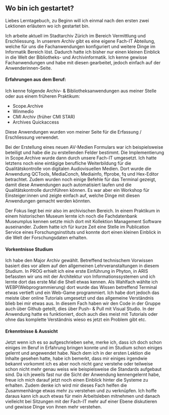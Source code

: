 ## Wo bin ich gestartet?
Liebes Lerntagebuch, zu Beginn will ich einmal nach den ersten zwei Lektionen erläutern wo ich gestartet bin.

Ich arbeite aktuell im Stadtarchiv Zürich im Bereich Vermittlung und Erschliessung. In unserem Archiv gibt es eine eigene Fach-IT Abteilung, welche für uns die Fachanwendungen konfiguriert und weitere Dinge im Informatik Bereich löst.  Dadurch hatte ich bisher nur einen kleinen Einblick in die Welt der Bibliotheks- und Archivinformatik. Ich kenne gewisse Fachanwendungen und habe mit diesen gearbeitet, jedoch einfach auf der Anwenderinnen-Seite.

#### Erfahrungen aus dem Beruf:

Ich kenne folgende Archiv- & Bibliotheksanwendungen aus meiner Stelle oder aus einem früheren Praktikum:
- Scope.Archive
- Winmedio
- CMI Archiv (früher CMI STAR)
- Archives Quickaccess

Diese Anwendungen wurden von meiner Seite für die Erfassung / Erschliessung verwendet. 

Bei der Erstellung eines neuen AV-Medien Formulars war ich beispielsweise beteiligt und habe die zu erstellenden Felder bestimmt. Die Implementierung in Scope.Archive wurde dann durch unsere Fach-IT umgesetzt.  Ich hatte letztens noch eine eintägige berufliche Weiterbildung für die Qualitätskontrolle von digitalen Audiovisuellen Medien. Dort wurde die Anwendung QCTools, MediaConch, Mediainfo, ffprobe, fq und Hex-Editor betrachtet. Zudem wurden noch einige Befehle für das Terminal gezeigt, damit diese Anwendungen auch automatisiert laufen und die Qualitätskontrolle durchführen können. Es war aber ein Workshop für Einsteiger:innen und zeigte einfach auf, welche Dinge mit diesen Anwendungen gemacht werden könnten.  

Der Fokus liegt bei mir also im archivischen Bereich. In einem Praktikum in einem historischen Museum lernte ich noch die Fachdatenbank Museumplus kennen setzte mich dort mit Kollektion Management Software auseinander. Zudem hatte ich für kurze Zeit eine Stelle im Publication Service eines Forschungsinstituts und konnte dort einen kleinen Einblick in die Welt der Forschungsdaten erhalten.


#### Vorkentnisse Studium

Ich habe den Major Archiv gewählt. Betreffend technischem Vorwissen basiert dies vor allem auf den allgemeinen Lehrveranstaltungen in diesem Studium. In PROG erhielt ich eine erste Einführung in Phyton, in ARIS befassten wir uns mit der Architektur von Informationssystemen und ich lernte dort das erste Mal die Shell etwas kennen. Als Wahlfach wählte ich WEBP(Webprogrammierung) dort wurde das Wissen betreffend Terminal etwas vertieft und ein Web-Game programmiert. Ich habe dort jedoch das meiste über online Tutorials umgesetzt und das allgemeine Verständnis blieb bei mir etwas aus. In diesem Fach haben wir den Code in der Gruppe auch über Github geteilt, dies über Push- & Pull mit Visual Studio. In der Anwendung hatte es funktioniert, doch auch dies meist mit Tutorials oder ohne das komplette Verständnis wieso es jetzt ein Problem gibt etc.

#### Erkenntnisse & Aussicht

Jetzt wenn ich es so aufgeschrieben sehe, merke ich, dass ich doch schon einiges im Beruf in Erfahrung bringen konnte und im Studium schon einiges gelernt und angewendet habe. Nach dem ich in der ersten Lektion die Inhalte gesehen hatte, habe ich bemerkt, dass mir einiges irgendwie bekannt vorkommt ich es aber noch nicht ganz verstehe oder teilweise schon nicht mehr genau weiss wie beispielsweise die Standards aufgebaut sind. Da ich jeweils fast nur die Sicht der Anwendung kennengelernt habe, freue ich mich darauf jetzt noch einen Einblick hinter die Systeme zu erhalten. Zudem denke ich wird mir dieses Fach helfen die Zusammenhänge etwas mehr zu verstehen und zu verknüpfen. Ich hoffe daraus kann ich auch etwas für mein Arbeitsleben mitnehmen und danach vielleicht bei Sitzungen mit der Fach-IT mehr auf einer Ebene diskutieren und gewisse Dinge von ihnen mehr verstehen.

